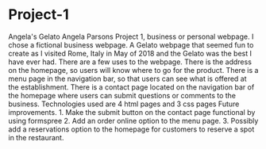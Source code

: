 # Project-1
Angela's Gelato
Angela Parsons
Project 1, business or personal webpage. I chose a fictional business webpage. A Gelato webpage that seemed fun to create as I visited Rome, Italy in May of 2018 and the Gelato was the best I have ever had.
There are a few uses to the webpage. There is the address on the homepage, so users will know where to go for the product. There is a menu page in the navigation bar, so that users can see what is offered at the establishment. There is a contact page located on the navigation bar of the homepage where users can submit questions or comments to the business. 
Technologies used are 4 html pages and 3 css pages
Future improvements. 1. Make the submit button on the contact page functional by using formspree 2. Add an order online option to the menu page. 3. Possibly add a reservations option to the homepage for customers to reserve a spot in the restaurant. 